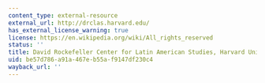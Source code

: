 ```yaml
---
content_type: external-resource
external_url: http://drclas.harvard.edu/
has_external_license_warning: true
license: https://en.wikipedia.org/wiki/All_rights_reserved
status: ''
title: David Rockefeller Center for Latin American Studies, Harvard University
uid: be57d786-a91a-467e-b55a-f9147df230c4
wayback_url: ''
---
```

